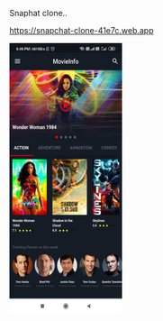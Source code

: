 Snaphat clone..

 https://snapchat-clone-41e7c.web.app
 
 <img src="https://github.com/Devildk384/MovieInfo-App/blob/main/screen1.jpg" height="480" width="200"/>

